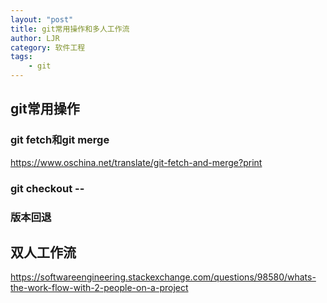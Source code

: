 ```yaml
---
layout: "post"
title: git常用操作和多人工作流
author: LJR
category: 软件工程
tags:
    - git
---
```


## git常用操作

### git fetch和git merge

https://www.oschina.net/translate/git-fetch-and-merge?print

### git checkout -- 

### 版本回退

## 双人工作流

https://softwareengineering.stackexchange.com/questions/98580/whats-the-work-flow-with-2-people-on-a-project
